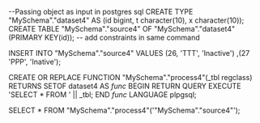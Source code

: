 --Passing object as input in postgres sql 
CREATE TYPE "MySchema"."dataset4" AS (id bigint, t character(10), x character(10));
CREATE TABLE "MySchema"."source4" OF "MySchema"."dataset4" (PRIMARY KEY(id));  -- add constraints in same command

INSERT INTO "MySchema"."source4" VALUES
    (26, 'TTT', 'Inactive')
   ,(27 'PPP', 'Inative');

CREATE OR REPLACE FUNCTION "MySchema"."process4"(_tbl regclass)
  RETURNS SETOF dataset4 AS
$func$
BEGIN
RETURN QUERY EXECUTE 'SELECT * FROM ' || _tbl;
END
$func$  LANGUAGE plpgsql;

SELECT * FROM "MySchema"."process4"('"MySchema"."source4"');
